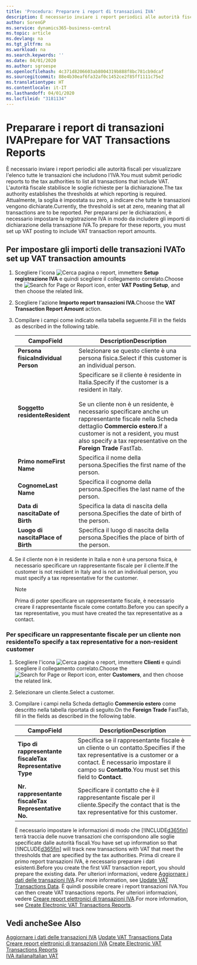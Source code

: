 ```yaml
---
title: 'Procedura: Preparare i report di transazioni IVA'
description: È necessario inviare i report periodici alle autorità fiscali per visualizzare l'elenco tutte le transazioni che includono l'IVA.
author: SorenGP
ms.service: dynamics365-business-central
ms.topic: article
ms.devlang: na
ms.tgt_pltfrm: na
ms.workload: na
ms.search.keywords: ''
ms.date: 04/01/2020
ms.author: sgroespe
ms.openlocfilehash: 4c371d8206603ab8004319b888f8bc781cb9dcaf
ms.sourcegitcommit: 88e4b30eaf6fa32af0c1452ce2f85ff1111c75e2
ms.translationtype: HT
ms.contentlocale: it-IT
ms.lasthandoff: 04/01/2020
ms.locfileid: "3181134"
---
```

# <a name="prepare-for-vat-transactions-reports"></a><span data-ttu-id="fcfb3-103">Preparare i report di transazioni IVA</span><span class="sxs-lookup"><span data-stu-id="fcfb3-103">Prepare for VAT Transactions Reports</span></span>
<span data-ttu-id="fcfb3-104">È necessario inviare i report periodici alle autorità fiscali per visualizzare l'elenco tutte le transazioni che includono l'IVA.</span><span class="sxs-lookup"><span data-stu-id="fcfb3-104">You must submit periodic reports to the tax authorities to list all transactions that include VAT.</span></span> <span data-ttu-id="fcfb3-105">L'autorità fiscale stabilisce le soglie richieste per la dichiarazione.</span><span class="sxs-lookup"><span data-stu-id="fcfb3-105">The tax authority establishes the thresholds at which reporting is required.</span></span> <span data-ttu-id="fcfb3-106">Attualmente, la soglia è impostata su zero, a indicare che tutte le transazioni vengono dichiarate.</span><span class="sxs-lookup"><span data-stu-id="fcfb3-106">Currently, the threshold is set at zero, meaning that all transactions are to be reported.</span></span> <span data-ttu-id="fcfb3-107">Per prepararsi per le dichiarazioni, è necessario impostare la registrazione IVA in modo da includere gli importi di dichiarazione della transazione IVA.</span><span class="sxs-lookup"><span data-stu-id="fcfb3-107">To prepare for these reports, you must set up VAT posting to include VAT transaction report amounts.</span></span>  

## <a name="to-set-up-vat-transaction-amounts"></a><span data-ttu-id="fcfb3-108">Per impostare gli importi delle transazioni IVA</span><span class="sxs-lookup"><span data-stu-id="fcfb3-108">To set up VAT transaction amounts</span></span>  

1.  <span data-ttu-id="fcfb3-109">Scegliere l'icona ![Cerca pagina o report](../../media/ui-search/search_small.png "Icona Cerca pagina o report"), immettere **Setup registrazione IVA** e quindi scegliere il collegamento correlato.</span><span class="sxs-lookup"><span data-stu-id="fcfb3-109">Choose the ![Search for Page or Report](../../media/ui-search/search_small.png "Search for Page or Report icon") icon, enter **VAT Posting Setup**, and then choose the related link.</span></span>  
2.  <span data-ttu-id="fcfb3-110">Scegliere l'azione **Importo report transazioni IVA**.</span><span class="sxs-lookup"><span data-stu-id="fcfb3-110">Choose the **VAT Transaction Report Amount** action.</span></span>  
3.  <span data-ttu-id="fcfb3-111">Compilare i campi come indicato nella tabella seguente.</span><span class="sxs-lookup"><span data-stu-id="fcfb3-111">Fill in the fields as described in the following table.</span></span>  

    |<span data-ttu-id="fcfb3-112">Campo</span><span class="sxs-lookup"><span data-stu-id="fcfb3-112">Field</span></span>|<span data-ttu-id="fcfb3-113">Description</span><span class="sxs-lookup"><span data-stu-id="fcfb3-113">Description</span></span>|  
    |------------------------------------|---------------------------------------|  
    |<span data-ttu-id="fcfb3-114">**Persona fisica**</span><span class="sxs-lookup"><span data-stu-id="fcfb3-114">**Individual Person**</span></span>|<span data-ttu-id="fcfb3-115">Selezionare se questo cliente è una persona fisica.</span><span class="sxs-lookup"><span data-stu-id="fcfb3-115">Select if this customer is an individual person.</span></span>|  
    |<span data-ttu-id="fcfb3-116">**Soggetto residente**</span><span class="sxs-lookup"><span data-stu-id="fcfb3-116">**Resident**</span></span>|<span data-ttu-id="fcfb3-117">Specificare se il cliente è residente in Italia.</span><span class="sxs-lookup"><span data-stu-id="fcfb3-117">Specify if the customer is a resident in Italy.</span></span><br /><br /> <span data-ttu-id="fcfb3-118">Se un cliente non è un residente, è necessario specificare anche un rappresentante fiscale nella Scheda dettaglio **Commercio estero**.</span><span class="sxs-lookup"><span data-stu-id="fcfb3-118">If a customer is not a resident, you must also specify a tax representative on the **Foreign Trade** FastTab.</span></span>|  
    |<span data-ttu-id="fcfb3-119">**Primo nome**</span><span class="sxs-lookup"><span data-stu-id="fcfb3-119">**First Name**</span></span>|<span data-ttu-id="fcfb3-120">Specifica il nome della persona.</span><span class="sxs-lookup"><span data-stu-id="fcfb3-120">Specifies the first name of the person.</span></span>|  
    |<span data-ttu-id="fcfb3-121">**Cognome**</span><span class="sxs-lookup"><span data-stu-id="fcfb3-121">**Last Name**</span></span>|<span data-ttu-id="fcfb3-122">Specifica il cognome della persona.</span><span class="sxs-lookup"><span data-stu-id="fcfb3-122">Specifies the last name of the person.</span></span>|  
    |<span data-ttu-id="fcfb3-123">**Data di nascita**</span><span class="sxs-lookup"><span data-stu-id="fcfb3-123">**Date of Birth**</span></span>|<span data-ttu-id="fcfb3-124">Specifica la data di nascita della persona.</span><span class="sxs-lookup"><span data-stu-id="fcfb3-124">Specifies the date of birth of the person.</span></span>|  
    |<span data-ttu-id="fcfb3-125">**Luogo di nascita**</span><span class="sxs-lookup"><span data-stu-id="fcfb3-125">**Place of Birth**</span></span>|<span data-ttu-id="fcfb3-126">Specifica il luogo di nascita della persona.</span><span class="sxs-lookup"><span data-stu-id="fcfb3-126">Specifies the place of birth of the person.</span></span>|  

3.  <span data-ttu-id="fcfb3-127">Se il cliente non è in residente in Italia e non è una persona fisica, è necessario specificare un rappresentante fiscale per il cliente.</span><span class="sxs-lookup"><span data-stu-id="fcfb3-127">If the customer is not resident in Italy and is not an individual person, you must specify a tax representative for the customer.</span></span>  

    > [!NOTE]  
    >  <span data-ttu-id="fcfb3-128">Prima di poter specificare un rappresentante fiscale, è necessario creare il rappresentante fiscale come contatto.</span><span class="sxs-lookup"><span data-stu-id="fcfb3-128">Before you can specify a tax representative, you must have created the tax representative as a contact.</span></span>  

### <a name="to-specify-a-tax-representative-for-a-non-resident-customer"></a><span data-ttu-id="fcfb3-129">Per specificare un rappresentante fiscale per un cliente non residente</span><span class="sxs-lookup"><span data-stu-id="fcfb3-129">To specify a tax representative for a non-resident customer</span></span>  

1.  <span data-ttu-id="fcfb3-130">Scegliere l'icona ![Cerca pagina o report](../../media/ui-search/search_small.png "Icona Cerca pagina o report"), immettere **Clienti** e quindi scegliere il collegamento correlato.</span><span class="sxs-lookup"><span data-stu-id="fcfb3-130">Choose the ![Search for Page or Report](../../media/ui-search/search_small.png "Search for Page or Report icon") icon, enter **Customers**, and then choose the related link.</span></span>  
2. <span data-ttu-id="fcfb3-131">Selezionare un cliente.</span><span class="sxs-lookup"><span data-stu-id="fcfb3-131">Select a customer.</span></span>
2.  <span data-ttu-id="fcfb3-132">Compilare i campi nella Scheda dettaglio **Commercio estero** come descritto nella tabella riportata di seguito.</span><span class="sxs-lookup"><span data-stu-id="fcfb3-132">On the **Foreign Trade** FastTab, fill in the fields as described in the following table.</span></span>  

    |<span data-ttu-id="fcfb3-133">Campo</span><span class="sxs-lookup"><span data-stu-id="fcfb3-133">Field</span></span>|<span data-ttu-id="fcfb3-134">Description</span><span class="sxs-lookup"><span data-stu-id="fcfb3-134">Description</span></span>|  
    |---------------------------------|---------------------------------------|  
    |<span data-ttu-id="fcfb3-135">**Tipo di rappresentante fiscale**</span><span class="sxs-lookup"><span data-stu-id="fcfb3-135">**Tax Representative Type**</span></span>|<span data-ttu-id="fcfb3-136">Specifica se il rappresentante fiscale è un cliente o un contatto.</span><span class="sxs-lookup"><span data-stu-id="fcfb3-136">Specifies if the tax representative is a customer or a contact.</span></span> <span data-ttu-id="fcfb3-137">È necessario impostare il campo su **Contatto**.</span><span class="sxs-lookup"><span data-stu-id="fcfb3-137">You must set this field to **Contact**.</span></span>|  
    |<span data-ttu-id="fcfb3-138">**Nr. rappresentante fiscale**</span><span class="sxs-lookup"><span data-stu-id="fcfb3-138">**Tax Representative No.**</span></span>|<span data-ttu-id="fcfb3-139">Specificare il contatto che è il rappresentante fiscale per il cliente.</span><span class="sxs-lookup"><span data-stu-id="fcfb3-139">Specify the contact that is the tax representative for this customer.</span></span>|  

    <span data-ttu-id="fcfb3-140">È necessario impostare le informazioni di modo che [!INCLUDE[d365fin](../../includes/d365fin_md.md)] terrà traccia delle nuove transazioni che corrispondono alle soglie specificate dalle autorità fiscali.</span><span class="sxs-lookup"><span data-stu-id="fcfb3-140">You have set up information so that [!INCLUDE[d365fin](../../includes/d365fin_md.md)] will track new transactions with VAT that meet the thresholds that are specified by the tax authorities.</span></span> <span data-ttu-id="fcfb3-141">Prima di creare il primo report transazioni IVA, è necessario preparare i dati esistenti.</span><span class="sxs-lookup"><span data-stu-id="fcfb3-141">Before you create the first VAT transaction report, you should prepare the existing data.</span></span> <span data-ttu-id="fcfb3-142">Per ulteriori informazioni, vedere [Aggiornare i dati delle transazioni IVA](how-to-update-vat-transactions-data.md).</span><span class="sxs-lookup"><span data-stu-id="fcfb3-142">For more information, see [Update VAT Transactions Data](how-to-update-vat-transactions-data.md).</span></span> <span data-ttu-id="fcfb3-143">È quindi possibile creare i report transazioni IVA.</span><span class="sxs-lookup"><span data-stu-id="fcfb3-143">You can then create VAT transactions reports.</span></span> <span data-ttu-id="fcfb3-144">Per ulteriori informazioni, vedere [Creare report elettronici di transazioni IVA](how-to-create-electronic-vat-transactions-reports.md).</span><span class="sxs-lookup"><span data-stu-id="fcfb3-144">For more information, see [Create Electronic VAT Transactions Reports](how-to-create-electronic-vat-transactions-reports.md).</span></span>

## <a name="see-also"></a><span data-ttu-id="fcfb3-145">Vedi anche</span><span class="sxs-lookup"><span data-stu-id="fcfb3-145">See Also</span></span>  
 <span data-ttu-id="fcfb3-146">[Aggiornare i dati delle transazioni IVA](how-to-update-vat-transactions-data.md) </span><span class="sxs-lookup"><span data-stu-id="fcfb3-146">[Update VAT Transactions Data](how-to-update-vat-transactions-data.md) </span></span>  
 <span data-ttu-id="fcfb3-147">[Creare report elettronici di transazioni IVA](how-to-create-electronic-vat-transactions-reports.md) </span><span class="sxs-lookup"><span data-stu-id="fcfb3-147">[Create Electronic VAT Transactions Reports](how-to-create-electronic-vat-transactions-reports.md) </span></span>  
 [<span data-ttu-id="fcfb3-148">IVA italiana</span><span class="sxs-lookup"><span data-stu-id="fcfb3-148">Italian VAT</span></span>](italian-vat.md)
